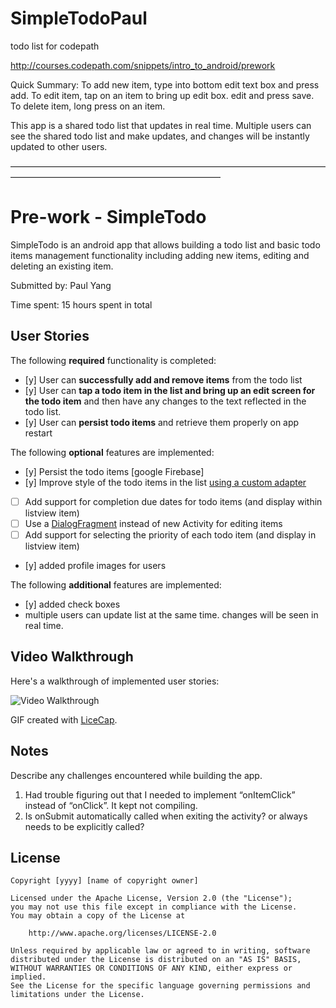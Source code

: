 # SimpleTodoPaul
todo list for codepath

http://courses.codepath.com/snippets/intro_to_android/prework

Quick Summary:
To add new item, type into bottom edit text box and press add.
To edit item, tap on an item to bring up edit box. edit and press save. 
To delete item, long press on an item.

This app is a shared todo list that updates in real time. 
Multiple users can see the shared todo list and make updates, 
and changes will be instantly updated to other users.

————————————————————————————————————————————————————————————

# Pre-work - SimpleTodo

SimpleTodo is an android app that allows building a todo list and basic todo items management functionality including adding new items, editing and deleting an existing item.

Submitted by: Paul Yang

Time spent: 15 hours spent in total

## User Stories

The following **required** functionality is completed:

* [y] User can **successfully add and remove items** from the todo list
* [y] User can **tap a todo item in the list and bring up an edit screen for the todo item** and then have any changes to the text reflected in the todo list.
* [y] User can **persist todo items** and retrieve them properly on app restart

The following **optional** features are implemented:

* [y] Persist the todo items [google Firebase]
* [y] Improve style of the todo items in the list [using a custom adapter](http://guides.codepath.com/android/Using-an-ArrayAdapter-with-ListView)
* [ ] Add support for completion due dates for todo items (and display within listview item)
* [ ] Use a [DialogFragment](http://guides.codepath.com/android/Using-DialogFragment) instead of new Activity for editing items
* [ ] Add support for selecting the priority of each todo item (and display in listview item)
* [y] added profile images for users

The following **additional** features are implemented:

* [y] added check boxes
*  multiple users can update list at the same time.  changes will be seen in real time.

## Video Walkthrough 

Here's a walkthrough of implemented user stories:

<img src='http://imgur.com/a/ErONc' title='Video Walkthrough' width='' alt='Video Walkthrough' />

GIF created with [LiceCap](http://www.cockos.com/licecap/).

## Notes

Describe any challenges encountered while building the app.
1) Had trouble figuring out that I needed to implement “onItemClick” instead of “onClick”.  It kept not compiling.  
2) Is onSubmit automatically called when exiting the activity?  or always needs to be explicitly called?

## License

    Copyright [yyyy] [name of copyright owner]

    Licensed under the Apache License, Version 2.0 (the "License");
    you may not use this file except in compliance with the License.
    You may obtain a copy of the License at

        http://www.apache.org/licenses/LICENSE-2.0

    Unless required by applicable law or agreed to in writing, software
    distributed under the License is distributed on an "AS IS" BASIS,
    WITHOUT WARRANTIES OR CONDITIONS OF ANY KIND, either express or implied.
    See the License for the specific language governing permissions and
    limitations under the License.